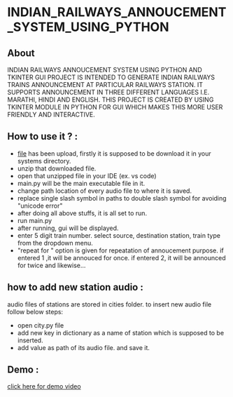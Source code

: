 # INDIAN_RAILWAYS_ANNOUCEMENT_SYSTEM_USING_PYTHON
## About
INDIAN RAILWAYS ANNOUCEMENT SYSTEM USING PYTHON AND TKINTER GUI PROJECT IS INTENDED TO GENERATE INDIAN RAILWAYS TRAINS ANNOUNCEMENT AT PARTICULAR RAILWAYS STATION.
IT SUPPORTS ANNOUNCEMENT IN THREE DIFFERENT LANGUAGES I.E. MARATHI, HINDI AND ENGLISH. THIS PROJECT IS CREATED BY USING TKINTER MODULE IN PYTHON FOR GUI WHICH MAKES THIS MORE USER FRIENDLY AND INTERACTIVE.
## How to use it ? :
* [file](FILES.zip) has been upload, firstly it is supposed to be download it in your systems directory.
* unzip that downloaded file.
* open that unzipped file in your IDE (ex. vs code)
* main.py will be the main executable file in it.
* change path location of every audio file to where it is saved.
* replace single slash symbol in paths to double slash symbol for avoiding "unicode error"
* after doing all above stuffs, it is all set to run.
* run main.py
* after running, gui will be displayed.
* enter 5 digit train number. select source, destination station, train type from the dropdown menu. 
* "repeat for " option is given for repeatation of annoucement purpose. if entered 1 ,it will be annouced for once. if entered 2, it will be announced for twice and likewise...

 ## how to add new station audio :
 audio files of stations are stored in cities folder. to insert new audio file follow below steps:
 * open city.py file
 * add new key in dictionary as a name of station which is supposed to be inserted.
 * add value as path of its audio file. and save it.

## Demo :
[click here for demo video](https://drive.google.com/file/d/1OgRMOcPisCWVJ3_7nSv0pWA332TFCBfv/view?usp=drive_link)
